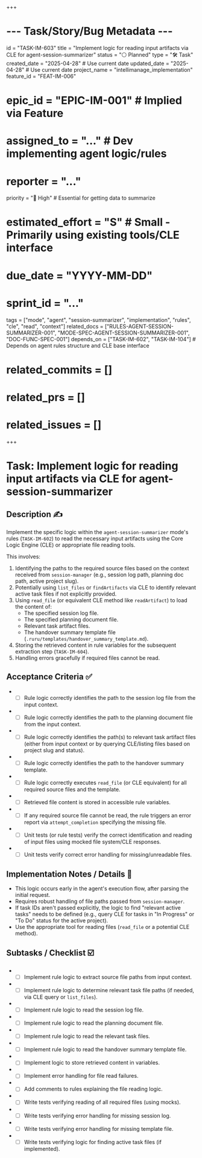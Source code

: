 +++
# --- Task/Story/Bug Metadata ---
id = "TASK-IM-603"
title = "Implement logic for reading input artifacts via CLE for agent-session-summarizer"
status = "⚪️ Planned"
type = "🛠️ Task"
created_date = "2025-04-28" # Use current date
updated_date = "2025-04-28" # Use current date
project_name = "intellimanage_implementation"
feature_id = "FEAT-IM-006"
# epic_id = "EPIC-IM-001" # Implied via Feature
# assigned_to = "..." # Dev implementing agent logic/rules
# reporter = "..."
priority = "🔼 High" # Essential for getting data to summarize
# estimated_effort = "S" # Small - Primarily using existing tools/CLE interface
# due_date = "YYYY-MM-DD"
# sprint_id = "..."
tags = ["mode", "agent", "session-summarizer", "implementation", "rules", "cle", "read", "context"]
related_docs = ["RULES-AGENT-SESSION-SUMMARIZER-001", "MODE-SPEC-AGENT-SESSION-SUMMARIZER-001", "DOC-FUNC-SPEC-001"]
depends_on = ["TASK-IM-602", "TASK-IM-104"] # Depends on agent rules structure and CLE base interface
# related_commits = []
# related_prs = []
# related_issues = []
+++

# Task: Implement logic for reading input artifacts via CLE for agent-session-summarizer

## Description ✍️

Implement the specific logic within the `agent-session-summarizer` mode's rules (`TASK-IM-602`) to read the necessary input artifacts using the Core Logic Engine (CLE) or appropriate file reading tools.

This involves:
1.  Identifying the paths to the required source files based on the context received from `session-manager` (e.g., session log path, planning doc path, active project slug).
2.  Potentially using `list_files` or `findArtifacts` via CLE to identify relevant active task files if not explicitly provided.
3.  Using `read_file` (or equivalent CLE method like `readArtifact`) to load the content of:
    *   The specified session log file.
    *   The specified planning document file.
    *   Relevant task artifact files.
    *   The handover summary template file (`.ruru/templates/handover_summary_template.md`).
4.  Storing the retrieved content in rule variables for the subsequent extraction step (`TASK-IM-604`).
5.  Handling errors gracefully if required files cannot be read.

## Acceptance Criteria ✅

*   - [ ] Rule logic correctly identifies the path to the session log file from the input context.
*   - [ ] Rule logic correctly identifies the path to the planning document file from the input context.
*   - [ ] Rule logic correctly identifies the path(s) to relevant task artifact files (either from input context or by querying CLE/listing files based on project slug and status).
*   - [ ] Rule logic correctly identifies the path to the handover summary template.
*   - [ ] Rule logic correctly executes `read_file` (or CLE equivalent) for all required source files and the template.
*   - [ ] Retrieved file content is stored in accessible rule variables.
*   - [ ] If any required source file cannot be read, the rule triggers an error report via `attempt_completion` specifying the missing file.
*   - [ ] Unit tests (or rule tests) verify the correct identification and reading of input files using mocked file system/CLE responses.
*   - [ ] Unit tests verify correct error handling for missing/unreadable files.

## Implementation Notes / Details 📝

*   This logic occurs early in the agent's execution flow, after parsing the initial request.
*   Requires robust handling of file paths passed from `session-manager`.
*   If task IDs aren't passed explicitly, the logic to find "relevant active tasks" needs to be defined (e.g., query CLE for tasks in "In Progress" or "To Do" status for the active project).
*   Use the appropriate tool for reading files (`read_file` or a potential CLE method).

## Subtasks / Checklist ☑️

*   - [ ] Implement rule logic to extract source file paths from input context.
*   - [ ] Implement rule logic to determine relevant task file paths (if needed, via CLE query or `list_files`).
*   - [ ] Implement rule logic to read the session log file.
*   - [ ] Implement rule logic to read the planning document file.
*   - [ ] Implement rule logic to read the relevant task files.
*   - [ ] Implement rule logic to read the handover summary template file.
*   - [ ] Implement logic to store retrieved content in variables.
*   - [ ] Implement error handling for file read failures.
*   - [ ] Add comments to rules explaining the file reading logic.
*   - [ ] Write tests verifying reading of all required files (using mocks).
*   - [ ] Write tests verifying error handling for missing session log.
*   - [ ] Write tests verifying error handling for missing template file.
*   - [ ] Write tests verifying logic for finding active task files (if implemented).
